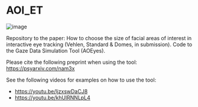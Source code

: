 # AOI_ET
![image](https://user-images.githubusercontent.com/95426228/144458924-bc106c3f-d999-4d46-85be-085a52139988.png)

Repository to the paper: How to choose the size of facial areas of interest in interactive eye tracking (Vehlen, Standard & Domes, in submission).
Code to the Gaze Data Simulation Tool (AOEyes).

Please cite the following preprint when using the tool:
https://psyarxiv.com/nam3x

See the following videos for examples on how to use the tool:
- https://youtu.be/ljzxswDaCJ8
- https://youtu.be/khUlRNNLpL4
